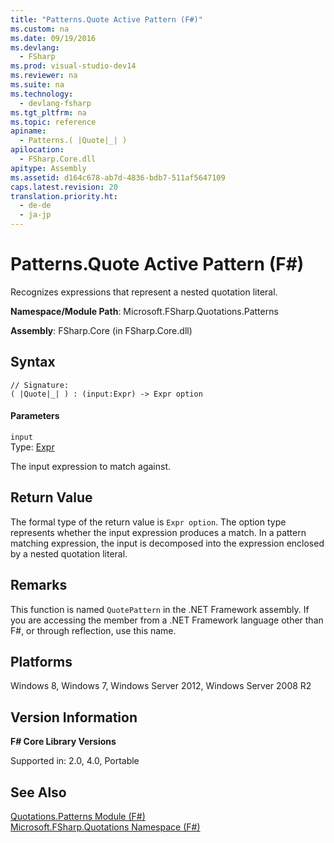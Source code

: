 ```yaml
---
title: "Patterns.Quote Active Pattern (F#)"
ms.custom: na
ms.date: 09/19/2016
ms.devlang: 
  - FSharp
ms.prod: visual-studio-dev14
ms.reviewer: na
ms.suite: na
ms.technology: 
  - devlang-fsharp
ms.tgt_pltfrm: na
ms.topic: reference
apiname: 
  - Patterns.( |Quote|_| )
apilocation: 
  - FSharp.Core.dll
apitype: Assembly
ms.assetid: d164c678-ab7d-4836-bdb7-511af5647109
caps.latest.revision: 20
translation.priority.ht: 
  - de-de
  - ja-jp
---
```

# Patterns.Quote Active Pattern (F#)
Recognizes expressions that represent a nested quotation literal.  
  
 **Namespace/Module Path**: Microsoft.FSharp.Quotations.Patterns  
  
 **Assembly**: FSharp.Core (in FSharp.Core.dll)  
  
## Syntax  
  
```  
// Signature:  
( |Quote|_| ) : (input:Expr) -> Expr option  
```  
  
#### Parameters  
 `input`  
 Type: [Expr](../Topic/Quotations.Expr%20Class%20\(F%23\).md)  
  
 The input expression to match against.  
  
## Return Value  
 The formal type of the return value is `Expr option`. The option type represents whether the input expression produces a match. In a pattern matching expression, the input is decomposed into the expression enclosed by a nested quotation literal.  
  
## Remarks  
 This function is named `QuotePattern` in the .NET Framework assembly. If you are accessing the member from a .NET Framework language other than F#, or through reflection, use this name.  
  
## Platforms  
 Windows 8, Windows 7, Windows Server 2012, Windows Server 2008 R2  
  
## Version Information  
 **F# Core Library Versions**  
  
 Supported in: 2.0, 4.0, Portable  
  
## See Also  
 [Quotations.Patterns Module (F#)](../vs140/Quotations.Patterns-Module--F#-.md)   
 [Microsoft.FSharp.Quotations Namespace (F#)](../Topic/Microsoft.FSharp.Quotations%20Namespace%20\(F%23\).md)